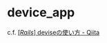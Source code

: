 # device_app

c.f. [[*Rails*] deviseの使い方 - Qiita](http://qiita.com/cigalecigales/items/73d7bd7ec59a001ccd74)
